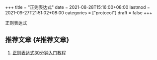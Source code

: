 +++
title = "正则表达式"
date = 2021-08-28T15:16:00+08:00
lastmod = 2021-09-27T21:51:02+08:00
categories = ["protocol"]
draft = false
+++

正则表达式

<!--more-->


## 推荐文章 {#推荐文章}

1.  [正则表达式30分钟入门教程](http://help.locoy.com/Document/Learn%5FRegex%5FFor%5F30%5FMinutes.htm)